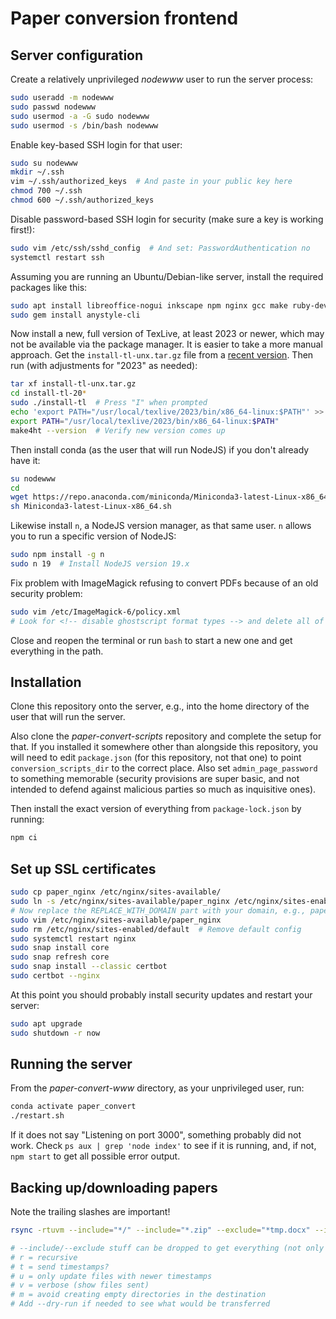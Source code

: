 # Paper conversion frontend

## Server configuration

Create a relatively unprivileged *nodewww* user to run the server process:

```bash
sudo useradd -m nodewww
sudo passwd nodewww
sudo usermod -a -G sudo nodewww
sudo usermod -s /bin/bash nodewww
```

Enable key-based SSH login for that user:

```bash
sudo su nodewww
mkdir ~/.ssh
vim ~/.ssh/authorized_keys  # And paste in your public key here
chmod 700 ~/.ssh
chmod 600 ~/.ssh/authorized_keys
```

Disable password-based SSH login for security (make sure a key is working first!):

```bash
sudo vim /etc/ssh/sshd_config  # And set: PasswordAuthentication no
systemctl restart ssh
```

Assuming you are running an Ubuntu/Debian-like server, install the required packages like this:

```bash
sudo apt install libreoffice-nogui inkscape npm nginx gcc make ruby-dev
sudo gem install anystyle-cli
```

Now install a new, full version of TexLive, at least 2023 or newer, which may not be available via the package manager. It is easier to take a more manual approach. Get the `install-tl-unx.tar.gz` file from a [recent version](https://ftp.math.utah.edu/pub/tex/historic/systems/texlive). Then run (with adjustments for "2023" as needed):

```bash
tar xf install-tl-unx.tar.gz
cd install-tl-20*
sudo ./install-tl  # Press "I" when prompted
echo 'export PATH="/usr/local/texlive/2023/bin/x86_64-linux:$PATH"' >> ~/.bashrc
export PATH="/usr/local/texlive/2023/bin/x86_64-linux:$PATH"
make4ht --version  # Verify new version comes up
```

Then install conda (as the user that will run NodeJS) if you don't already have it:

```bash
su nodewww
cd
wget https://repo.anaconda.com/miniconda/Miniconda3-latest-Linux-x86_64.sh
sh Miniconda3-latest-Linux-x86_64.sh
```

Likewise install `n`, a NodeJS version manager, as that same user. `n` allows you to run a specific version of NodeJS:

```bash
sudo npm install -g n
sudo n 19  # Install NodeJS version 19.x
```

Fix problem with ImageMagick refusing to convert PDFs because of an old security problem:

```bash
sudo vim /etc/ImageMagick-6/policy.xml
# Look for <!-- disable ghostscript format types --> and delete all of those restrictions
```

Close and reopen the terminal or run `bash` to start a new one and get everything in the path.

## Installation

Clone this repository onto the server, e.g., into the home directory of the user that will run the server.

Also clone the *paper-convert-scripts* repository and complete the setup for that. If you installed it somewhere other than alongside this repository, you will need to edit `package.json` (for this repository, not that one) to point `conversion_scripts_dir` to the correct place. Also set `admin_page_password` to something memorable (security provisions are super basic, and not intended to defend against malicious parties so much as inquisitive ones).

Then install the exact version of everything from `package-lock.json` by running:

```bash
npm ci
```

## Set up SSL certificates

```bash
sudo cp paper_nginx /etc/nginx/sites-available/
sudo ln -s /etc/nginx/sites-available/paper_nginx /etc/nginx/sites-enabled/
# Now replace the REPLACE_WITH_DOMAIN part with your domain, e.g., papers.example.com
sudo vim /etc/nginx/sites-available/paper_nginx
sudo rm /etc/nginx/sites-enabled/default  # Remove default config
sudo systemctl restart nginx
sudo snap install core
sudo snap refresh core
sudo snap install --classic certbot
sudo certbot --nginx
```

At this point you should probably install security updates and restart your server:

```bash
sudo apt upgrade
sudo shutdown -r now
```

## Running the server

From the *paper-convert-www* directory, as your unprivileged user, run:

```bash
conda activate paper_convert
./restart.sh
```

If it does not say "Listening on port 3000", something probably did not work. Check `ps aux | grep 'node index'` to see if it is running, and, if not, `npm start` to get all possible error output.

## Backing up/downloading papers

Note the trailing slashes are important!

```bash
rsync -rtuvm --include="*/" --include="*.zip" --exclude="*tmp.docx" --include="*.docx" --exclude="*" nodewww@SERVER:paper-convert-www/papers/ ~/Downloads/pcpapers

# --include/--exclude stuff can be dropped to get everything (not only zip files)
# r = recursive
# t = send timestamps?
# u = only update files with newer timestamps
# v = verbose (show files sent)
# m = avoid creating empty directories in the destination
# Add --dry-run if needed to see what would be transferred
```
